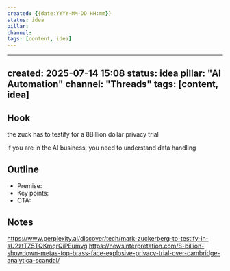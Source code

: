 ```yaml
---
created: {{date:YYYY-MM-DD HH:mm}}
status: idea
pillar: 
channel: 
tags: [content, idea]
---
```


---
created: 2025-07-14 15:08
status: idea
pillar: "AI Automation"
channel: "Threads"
tags: [content, idea]
---

## Hook  
the zuck has to testify for a 8Billion dollar privacy trial

if you are in the AI business, you need to understand data handling


## Outline  
- Premise:  
- Key points:  
- CTA:  

## Notes  
https://www.perplexity.ai/discover/tech/mark-zuckerberg-to-testify-in-sU2ztTZ5TQKmqrQiPEumvg
https://newsinterpretation.com/8-billion-showdown-metas-top-brass-face-explosive-privacy-trial-over-cambridge-analytica-scandal/
